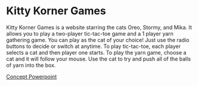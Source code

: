   # Kitty Korner Games

  Kitty Korner Games is a website starring the cats Oreo, Stormy, and Mika. It allows you to play a two-player tic-tac-toe game and a 1 player yarn gathering game. You can play as the cat of your choice! Just use the radio buttons to decide or switch at anytime. To play tic-tac-toe, each player selects a cat and then player one starts. To play the yarn game, choose a cat and it will follow your mouse. Use the cat to try and push all of the balls of yarn into the box.

[Concept Powerpoint](CC440.pdf)

